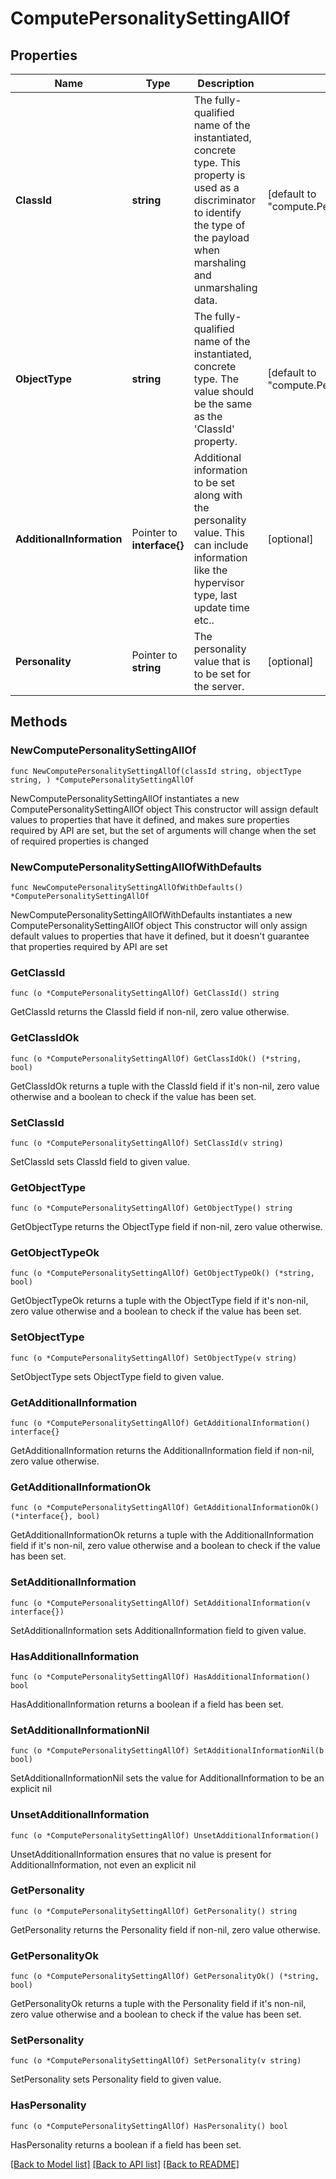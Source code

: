 # ComputePersonalitySettingAllOf

## Properties

Name | Type | Description | Notes
------------ | ------------- | ------------- | -------------
**ClassId** | **string** | The fully-qualified name of the instantiated, concrete type. This property is used as a discriminator to identify the type of the payload when marshaling and unmarshaling data. | [default to "compute.PersonalitySetting"]
**ObjectType** | **string** | The fully-qualified name of the instantiated, concrete type. The value should be the same as the &#39;ClassId&#39; property. | [default to "compute.PersonalitySetting"]
**AdditionalInformation** | Pointer to **interface{}** | Additional information to be set along with the personality value. This can include information like the hypervisor type, last update time etc.. | [optional] 
**Personality** | Pointer to **string** | The personality value that is to be set for the server. | [optional] 

## Methods

### NewComputePersonalitySettingAllOf

`func NewComputePersonalitySettingAllOf(classId string, objectType string, ) *ComputePersonalitySettingAllOf`

NewComputePersonalitySettingAllOf instantiates a new ComputePersonalitySettingAllOf object
This constructor will assign default values to properties that have it defined,
and makes sure properties required by API are set, but the set of arguments
will change when the set of required properties is changed

### NewComputePersonalitySettingAllOfWithDefaults

`func NewComputePersonalitySettingAllOfWithDefaults() *ComputePersonalitySettingAllOf`

NewComputePersonalitySettingAllOfWithDefaults instantiates a new ComputePersonalitySettingAllOf object
This constructor will only assign default values to properties that have it defined,
but it doesn't guarantee that properties required by API are set

### GetClassId

`func (o *ComputePersonalitySettingAllOf) GetClassId() string`

GetClassId returns the ClassId field if non-nil, zero value otherwise.

### GetClassIdOk

`func (o *ComputePersonalitySettingAllOf) GetClassIdOk() (*string, bool)`

GetClassIdOk returns a tuple with the ClassId field if it's non-nil, zero value otherwise
and a boolean to check if the value has been set.

### SetClassId

`func (o *ComputePersonalitySettingAllOf) SetClassId(v string)`

SetClassId sets ClassId field to given value.


### GetObjectType

`func (o *ComputePersonalitySettingAllOf) GetObjectType() string`

GetObjectType returns the ObjectType field if non-nil, zero value otherwise.

### GetObjectTypeOk

`func (o *ComputePersonalitySettingAllOf) GetObjectTypeOk() (*string, bool)`

GetObjectTypeOk returns a tuple with the ObjectType field if it's non-nil, zero value otherwise
and a boolean to check if the value has been set.

### SetObjectType

`func (o *ComputePersonalitySettingAllOf) SetObjectType(v string)`

SetObjectType sets ObjectType field to given value.


### GetAdditionalInformation

`func (o *ComputePersonalitySettingAllOf) GetAdditionalInformation() interface{}`

GetAdditionalInformation returns the AdditionalInformation field if non-nil, zero value otherwise.

### GetAdditionalInformationOk

`func (o *ComputePersonalitySettingAllOf) GetAdditionalInformationOk() (*interface{}, bool)`

GetAdditionalInformationOk returns a tuple with the AdditionalInformation field if it's non-nil, zero value otherwise
and a boolean to check if the value has been set.

### SetAdditionalInformation

`func (o *ComputePersonalitySettingAllOf) SetAdditionalInformation(v interface{})`

SetAdditionalInformation sets AdditionalInformation field to given value.

### HasAdditionalInformation

`func (o *ComputePersonalitySettingAllOf) HasAdditionalInformation() bool`

HasAdditionalInformation returns a boolean if a field has been set.

### SetAdditionalInformationNil

`func (o *ComputePersonalitySettingAllOf) SetAdditionalInformationNil(b bool)`

 SetAdditionalInformationNil sets the value for AdditionalInformation to be an explicit nil

### UnsetAdditionalInformation
`func (o *ComputePersonalitySettingAllOf) UnsetAdditionalInformation()`

UnsetAdditionalInformation ensures that no value is present for AdditionalInformation, not even an explicit nil
### GetPersonality

`func (o *ComputePersonalitySettingAllOf) GetPersonality() string`

GetPersonality returns the Personality field if non-nil, zero value otherwise.

### GetPersonalityOk

`func (o *ComputePersonalitySettingAllOf) GetPersonalityOk() (*string, bool)`

GetPersonalityOk returns a tuple with the Personality field if it's non-nil, zero value otherwise
and a boolean to check if the value has been set.

### SetPersonality

`func (o *ComputePersonalitySettingAllOf) SetPersonality(v string)`

SetPersonality sets Personality field to given value.

### HasPersonality

`func (o *ComputePersonalitySettingAllOf) HasPersonality() bool`

HasPersonality returns a boolean if a field has been set.


[[Back to Model list]](../README.md#documentation-for-models) [[Back to API list]](../README.md#documentation-for-api-endpoints) [[Back to README]](../README.md)


